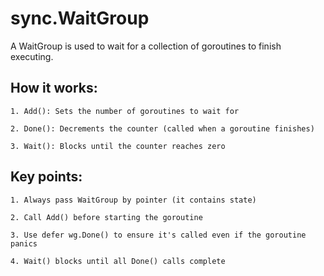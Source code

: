 # sync.WaitGroup
A WaitGroup is used to wait for a collection of goroutines to finish executing.

## How it works:
    1. Add(): Sets the number of goroutines to wait for

    2. Done(): Decrements the counter (called when a goroutine finishes)

    3. Wait(): Blocks until the counter reaches zero


## Key points:
    1. Always pass WaitGroup by pointer (it contains state)

    2. Call Add() before starting the goroutine

    3. Use defer wg.Done() to ensure it's called even if the goroutine panics

    4. Wait() blocks until all Done() calls complete

